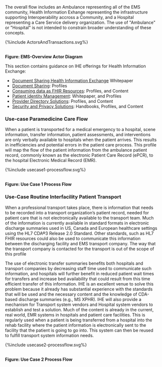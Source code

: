 
The overall flow includes an Ambulance representing all of the EMS community, Health Information Exhange representing the infrastructure supporting Interoperability accross a Community, and a Hospital representing a Care Service delivery organization. The use of "Ambulance" or "Hospital" is not intended to constrain broader understanding of these concepts.

<div>
{%include ActorsAndTransactions.svg%}
</div>
<br clear="all">

**Figure: EMS-Overview Actor Diagram**

This section contains guidance on IHE offerings for Health Information Exchange:

- [Document Sharing Health Information Exchange](https://profiles.ihe.net/ITI/HIE-Whitepaper/index.html) Whitepaper
- [Document Sharing](https://profiles.ihe.net/ITI/HIE-Whitepaper/index.html#3-document-sharing-profiles): Profiles
- [Consuming data as FHIR Resources](https://profiles.ihe.net/ITI/HIE-Whitepaper/index.html#4-consuming-data-as-fhir-resources): Profiles, and Content
- [Patient identity Management](https://profiles.ihe.net/ITI/HIE-Whitepaper/index.html#5-patient-identity-management): Whitepaper, and Profiles
- [Provider Directory Solutions](https://profiles.ihe.net/ITI/HIE-Whitepaper/index.html#6-common-provider-directory): Profiles, and Content
- [Security and Privacy Solutions](https://profiles.ihe.net/ITI/HIE-Whitepaper/index.html#7-security-and-privacy): Handbooks, Profiles, and Content

### Use-case Paramedicine Care Flow

When a patient is transported for a medical emergency to a hospital, scene information, transfer 
information, patient assessments, and interventions are only verbally available to hospitals when 
the patient arrives. This results in inefficiencies and potential errors in the patient care process. 
This profile will map the flow of the patient information from the ambulance patient record, 
commonly known as the electronic Patient Care Record (ePCR), to the hospital Electronic 
Medical Record (EMR). 

<div>
{%include usecase1-processflow.svg%}
</div>
<br clear="all">

**Figure: Use Case 1 Process Flow**

### Use-Case Routine Interfacility Patient Transport

When a professional transport takes place, there is information that needs to be recorded into a 
transport organization’s patient record, needed for patient care that is not electronically available 
to the transport team. Much of the information is currently available in standard formats in 
electronic discharge summaries used in US, Canada and European healthcare settings using the 
HL7 CDA®3 Release 2.0 Standard. Other standards, such as HL7 FHIR resources could also be 
used to communicate this information between the discharging facility and EMS transport 
company. The way that the transport company is contacted for the transport is out of the scope of 
this profile

The use of electronic transfer summaries benefits both hospitals and transport companies by 
decreasing staff time used to communicate such information, and hospitals will further benefit in 
reduced patient wait times for transfers and increase bed availability that could result from this 
time efficient transfer of this information. IHE is an excellent venue to solve this problem 
because it already has substantial experience with the standards that will be used and the 
necessary content and the knowledge of CDA-based discharge summaries (e.g., MS XPHR). IHE 
will also provide a mechanism for Transport system vendors and Hospital system vendors to 
establish and test a solution. Much of the content is already in the current, real world, EMR 
systems in hospitals and patient care facilities. This is regularly used when a patient is being 
transferred from a hospital into the rehab facility where the patient information is electronically 
sent to the facility that the patient is going to go into. This system can then be reused to fulfill 
transport system information needs. 

<div>
{%include usecase2-processflow.svg%}
</div>
<br clear="all">

**Figure: Use Case 2 Process Flow**